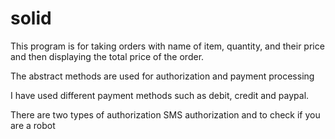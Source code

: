 # solid
This program is for taking orders with name of item, quantity, and their price
and then displaying the total price of the order.

The abstract methods are used for authorization and payment processing

I have used different payment methods such as debit, credit and paypal.

There are two types of authorization SMS authorization and to check if you are a robot
